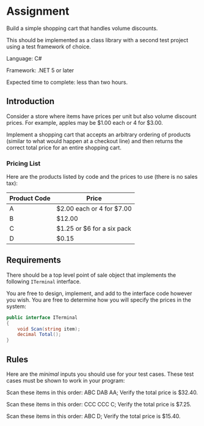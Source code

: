 # Assignment

Build a simple shopping cart that handles volume discounts. 

This should be implemented as a class library with a second test project using a test framework of choice.

Language: C#

Framework: .NET 5 or later

Expected time to complete: less than two hours.

## Introduction

Consider a store where items have prices per unit but also volume discount prices. For example, apples may be $1.00 each or 4 for $3.00.

Implement a shopping cart that accepts an arbitrary ordering of products (similar to what would happen at a checkout line) and then returns the 
correct total price for an entire shopping cart.

### Pricing List

Here are the products listed by code and the prices to use (there is no sales tax):

| Product Code | Price           |
| :----------- | --------------- |
| A | $2.00 each or 4 for $7.00  |
| B | $12.00                     |
| C | $1.25 or $6 for a six pack |
| D | $0.15                      |

## Requirements

There should be a top level point of sale object that implements the following `ITerminal` interface. 

You are free to design, implement, and add to the interface code however you wish. You are free to determine how you will specify 
the prices in the system:

```csharp
public interface ITerminal
{
    void Scan(string item);
    decimal Total();
}
```

## Rules

Here are the _minimal_ inputs you should use for your test cases. These test cases must be shown to work in your program:

Scan these items in this order: ABC DAB AA; Verify the total price is $32.40.

Scan these items in this order: CCC CCC C; Verify the total price is $7.25.

Scan these items in this order: ABC D; Verify the total price is $15.40.